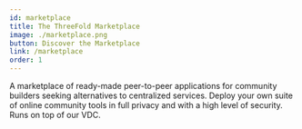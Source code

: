 ```yaml
---
id: marketplace
title: The ThreeFold Marketplace
image: ./marketplace.png
button: Discover the Marketplace
link: /marketplace 
order: 1
---
```


A marketplace of ready-made peer-to-peer applications for community builders seeking alternatives to centralized services. Deploy your own suite of online community tools in full privacy and with a high level of security. Runs on top of our VDC.
